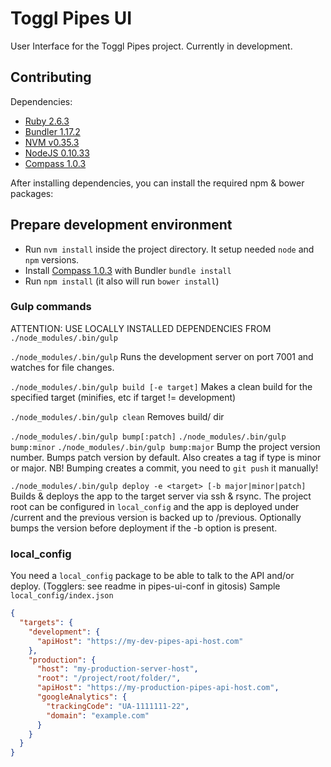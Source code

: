 # Toggl Pipes UI

User Interface for the Toggl Pipes project. Currently in development.

## Contributing

Dependencies: 
 - [Ruby 2.6.3](https://www.ruby-lang.org/en/)
 - [Bundler 1.17.2](https://bundler.io/)
 - [NVM v0.35.3](https://github.com/nvm-sh/nvm)
 - [NodeJS 0.10.33](https://nodejs.org/en/)
 - [Compass 1.0.3](https://rubygems.org/gems/compass/versions/1.0.3)
 
After installing dependencies, you can install the required npm & bower packages:

## Prepare development environment

- Run `nvm install` inside the project directory. It setup needed `node` and `npm` versions.
- Install [Compass 1.0.3](https://rubygems.org/gems/compass/versions/1.0.3) with Bundler `bundle install`
- Run `npm install` (it also will run `bower install`)

### Gulp commands

ATTENTION: USE LOCALLY INSTALLED DEPENDENCIES FROM `./node_modules/.bin/gulp`

`./node_modules/.bin/gulp`
Runs the development server on port 7001 and watches for file changes.

`./node_modules/.bin/gulp build [-e target]`
Makes a clean build for the specified target (minifies, etc if target != development)

`./node_modules/.bin/gulp clean`
Removes build/ dir

`./node_modules/.bin/gulp bump[:patch]`
`./node_modules/.bin/gulp bump:minor`
`./node_modules/.bin/gulp bump:major`
Bump the project version number. Bumps patch version by default. Also creates a tag if type is minor or major.
NB! Bumping creates a commit, you need to `git push` it manually!

`./node_modules/.bin/gulp deploy -e <target> [-b major|minor|patch]`
Builds & deploys the app to the target server via ssh & rsync. The project root can be configured in `local_config` and the app is deployed under <project-root>/current and the previous version is backed up to <project-root>/previous.
Optionally bumps the version before deployment if the -b option is present.

### local_config

You need a `local_config` package to be able to talk to the API and/or deploy. (Togglers: see readme in pipes-ui-conf in gitosis)
Sample `local_config/index.json`

```json
{
  "targets": {
    "development": {
      "apiHost": "https://my-dev-pipes-api-host.com"
    },
    "production": {
      "host": "my-production-server-host",
      "root": "/project/root/folder/",
      "apiHost": "https://my-production-pipes-api-host.com",
      "googleAnalytics": {
        "trackingCode": "UA-1111111-22",
        "domain": "example.com"
      }
    }
  }
}
```
